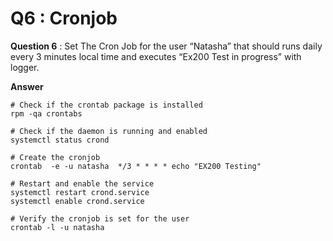 Q6 : Cronjob
============


**Question 6** : Set The Cron Job for the user “Natasha” that should runs daily every 3 minutes local time and executes “Ex200 Test in progress” with logger.

**Answer**

```
# Check if the crontab package is installed
rpm -qa crontabs

# Check if the daemon is running and enabled
systemctl status crond

# Create the cronjob
crontab  -e -u natasha  */3 * * * * echo "EX200 Testing"

# Restart and enable the service
systemctl restart crond.service
systemctl enable crond.service

# Verify the cronjob is set for the user
crontab -l -u natasha
```
